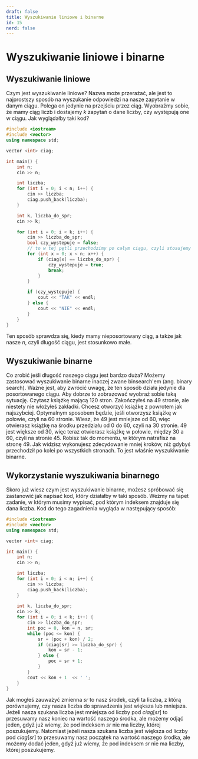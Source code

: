 ```yaml
---
draft: false
title: Wyszukiwanie liniowe i binarne
id: 15
nerd: false
---
```

# Wyszukiwanie liniowe i binarne
## Wyszukiwanie liniowe
Czym jest wyszukiwanie liniowe? Nazwa może przerażać, ale jest to najprostszy sposób na wyszukanie odpowiedzi na nasze zapytanie w danym ciągu. Polega on jedynie na przejściu przez ciąg. Wyobraźmy sobie, że mamy ciąg liczb i dostajemy $k$ zapytań o dane liczby, czy występują one w ciągu. Jak wyglądałby taki kod?
```cpp
#include <iostream>
#include <vector>
using namespace std;

vector <int> ciag;

int main() {
	int n;
	cin >> n;

	int liczba;
	for (int i = 0; i < n; i++) {
		cin >> liczba;
		ciag.push_back(liczba);
	}

	int k, liczba_do_spr;
	cin >> k;

	for (int i = 0; i < k; i++) {
		cin >> liczba_do_spr;
		bool czy_wystepuje = false;
		// to w tej pętli przechodzimy po całym ciągu, czyli stosujemy wyszukiwanie liniowe
		for (int x = 0; x < n; x++) {
			if (ciag[x] == liczba_do_spr) {
				czy_wystepuje = true;
				break;
			}
		}

		if (czy_wystepuje) {
			cout << "TAK" << endl;
		} else {
			cout << "NIE" << endl;
		}
	}
}
```
Ten sposób sprawdza się, kiedy mamy nieposortowany ciąg, a także jak nasze $n$, czyli długość ciągu, jest stosunkowo małe.

## Wyszukiwanie binarne
Co zrobić jeśli długość naszego ciągu jest bardzo duża? Możemy zastosować wyszukiwanie binarne inaczej zwane binsearch'em (ang. binary search). Ważne jest, aby zwrócić uwagę, że ten sposób działa jedynie dla posortowanego ciągu. Aby dobrze to zobrazować wyobraź sobie taką sytuację. Czytasz książkę mającą 120 stron. Zakończyłeś na 49 stronie, ale niestety nie włożyłeś zakładki. Chcesz otworzyć książkę z powrotem jak najszybciej. Optymalnym sposobem będzie, jeśli otworzysz książkę w połowie, czyli na 60 stronie. Wiesz, że 49 jest mniejsze od 60, więc otwierasz książkę na środku przedziału od 0 do 60, czyli na 30 stronie. 49 jest większe od 30, więc teraz otwierasz książkę w połowie, między 30 a 60, czyli na stronie 45. Robisz tak do momentu, w którym natrafisz na stronę 49. Jak widzisz wykonujesz zdecydowanie mniej kroków, niż gdybyś przechodził po kolei po wszystkich stronach. To jest właśnie wyszukiwanie binarne.

## Wykorzystanie wyszukiwania binarnego
Skoro już wiesz czym jest wyszukiwanie binarne, możesz spróbować się zastanowić jak napisać kod, który działałby w taki sposób. Weźmy na tapet zadanie, w którym musimy wypisać, pod którym indeksem znajduje się dana liczba. Kod do tego zagadnienia wygląda w następujący sposób:
```cpp
#include <iostream>
#include <vector>
using namespace std;

vector <int> ciag;

int main() {
	int n;
	cin >> n;

	int liczba;
	for (int i = 0; i < n; i++) {
		cin >> liczba;
		ciag.push_back(liczba);
	}
	
	int k, liczba_do_spr;
	cin >> k;
	for (int i = 0; i < k; i++) {
		cin >> liczba_do_spr;
		int poc = 0, kon = n, sr;
		while (poc <= kon) {
			sr = (poc + kon) / 2;
			if (ciag[sr] >= liczba_do_spr) {
				kon = sr - 1;
			} else {
				poc = sr + 1;
			}
		}
		cout << kon + 1  << ' ';
	}
}
```
Jak mogłeś zauważyć zmienna $sr$ to nasz środek, czyli ta liczba, z którą porównujemy, czy nasza liczba do sprawdzenia jest większa lub mniejsza. Jeżeli nasza szukana liczba jest mniejsza od liczby pod $ciag[sr]$ to przesuwamy nasz koniec na wartość naszego środka, ale możemy odjąć jeden, gdyż już wiemy, że pod indeksem $sr$ nie ma liczby, której poszukujemy. Natomiast jeżeli nasza szukana liczba jest większa od liczby pod $ciag[sr]$ to przesuwamy nasz początek na wartość naszego środka, ale możemy dodać jeden, gdyż już wiemy, że pod indeksem $sr$ nie ma liczby, której poszukujemy.